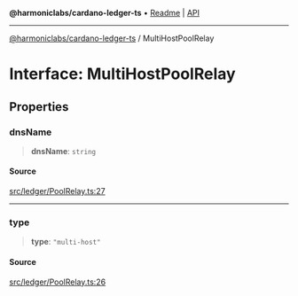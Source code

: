 **@harmoniclabs/cardano-ledger-ts** • [Readme](../Introduction.md) \| [API](../globals.md)

***

[@harmoniclabs/cardano-ledger-ts](../Introduction.md) / MultiHostPoolRelay

# Interface: MultiHostPoolRelay

## Properties

### dnsName

> **dnsName**: `string`

#### Source

[src/ledger/PoolRelay.ts:27](https://github.com/HarmonicLabs/cardano-ledger-ts/blob/d1659b0/src/ledger/PoolRelay.ts#L27)

***

### type

> **type**: `"multi-host"`

#### Source

[src/ledger/PoolRelay.ts:26](https://github.com/HarmonicLabs/cardano-ledger-ts/blob/d1659b0/src/ledger/PoolRelay.ts#L26)
